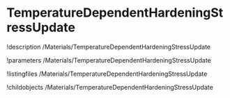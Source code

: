 <!-- MOOSE Documentation Stub: Remove this when content is added. -->

# TemperatureDependentHardeningStressUpdate
!description /Materials/TemperatureDependentHardeningStressUpdate

!parameters /Materials/TemperatureDependentHardeningStressUpdate

!listingfiles /Materials/TemperatureDependentHardeningStressUpdate

!childobjects /Materials/TemperatureDependentHardeningStressUpdate
